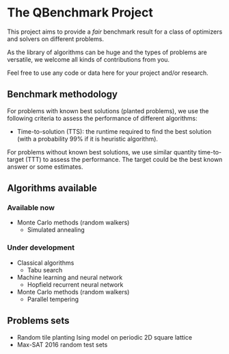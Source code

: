 # The QBenchmark Project

This project aims to provide a *fair* benchmark result for a class of optimizers and solvers on different problems.

As the library of algorithms can be huge and the types of problems are versatile, we welcome all kinds of contributions from you.

Feel free to use any code or data here for your project and/or research.

## Benchmark methodology
For problems with known best solutions (planted problems), we use the following criteria to assess the performance of different algorithms:
- Time-to-solution (TTS): the runtime required to find the best solution (with a probability 99% if it is heuristic algorithm).

For problems without known best solutions, we use similar quantity time-to-target (TTT) to assess the performance. The target could be the best known answer or some estimates.

## Algorithms available
### Available now
- Monte Carlo methods (random walkers)
  - Simulated annealing

### Under development
- Classical algorithms
  - Tabu search
- Machine learning and neural network
  - Hopfield recurrent neural network
- Monte Carlo methods (random walkers)
  - Parallel tempering

## Problems sets
- Random tile planting Ising model on periodic 2D square lattice
- Max-SAT 2016 random test sets
